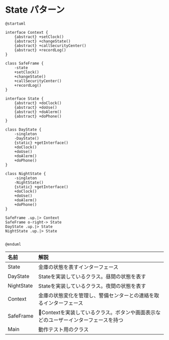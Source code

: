 # State パターン


```uml
@startuml

interface Context {
    {abstract} +setClock()
    {abstract} +changeState()
    {abstract} +callSecurityCenter()
    {abstract} +recordLog()
}

class SafeFrame {
    -state
    +setClock()
    +changeState()
    +callSecurityCenter()
    +recordLog()
}

interface State {
    {abstract} +doClock()
    {abstract} +doUse()
    {abstract} +doAlerm()
    {abstract} +doPhone()
}

class DayState {
    -singleton
    -DayState()
    {static} +getInterface()
    +doClock()
    +doUse()
    +doAlerm()
    +doPhone()
}

class NightState {
    -singleton
    -NightState()
    {static} +getInterface()
    +doClock()
    +doUse()
    +doAlerm()
    +doPhone()
}

SafeFrame .up.|> Context
SafeFrame o-right-> State
DayState .up.|> State
NightState .up.|> State


@enduml
```


| 名前 | 解説 |
|:----|:----|
| State | 金庫の状態を表すインターフェース |
| DayState | Stateを実装しているクラス。昼間の状態を表す |
| NightState | Stateを実装しているクラス。夜間の状態を表す |
| Context | 金庫の状態変化を管理し、警備センターとの連絡を取るインターフェース |
| SafeFrame | Contextを実装しているクラス。ボタンや画面表示などのユーザーインターフェースを持つ |
| Main | 動作テスト用のクラス |
